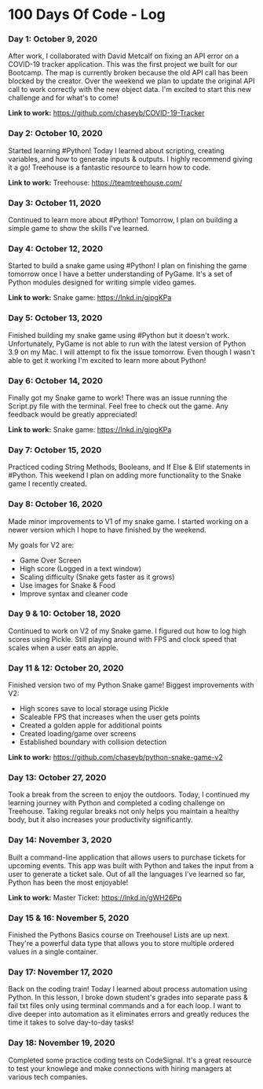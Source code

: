 # 100 Days Of Code - Log

### Day 1: October 9, 2020 
After work, I collaborated with David Metcalf on fixing an API error on a COVID-19 tracker application. This was the first project we built for our Bootcamp. The map is currently broken because the old API call has been blocked by the creator. Over the weekend we plan to update the original API call to work correctly with the new object data. I'm excited to start this new challenge and for what's to come!

**Link to work:** 
https://github.com/chaseyb/COVID-19-Tracker

### Day 2: October 10, 2020 
Started learning #Python! Today I learned about scripting, creating variables, and how to generate inputs & outputs. I highly recommend giving it a go! Treehouse is a fantastic resource to learn how to code.

**Link to work:** 
Treehouse: https://teamtreehouse.com/

### Day 3: October 11, 2020 
Continued to learn more about #Python! Tomorrow, I plan on building a simple game to show the skills I've learned. 

### Day 4: October 12, 2020 
Started to build a snake game using #Python! I plan on finishing the game tomorrow once I have a better understanding of PyGame. It's a set of Python modules designed for writing simple video games.

**Link to work:** 
Snake game: https://lnkd.in/gjpgKPa

### Day 5: October 13, 2020 

Finished building my snake game using #Python but it doesn't work. Unfortunately, PyGame is not able to run with the latest version of Python 3.9 on my Mac. I will attempt to fix the issue tomorrow. Even though I wasn't able to get it working I'm excited to learn more about Python!

### Day 6: October 14, 2020 
Finally got my Snake game to work! There was an issue running the Script.py file with the terminal. Feel free to check out the game. Any feedback would be greatly appreciated! 

**Link to work:** 
Snake game: https://lnkd.in/gjpgKPa

### Day 7: October 15, 2020 
Practiced coding String Methods, Booleans, and If Else & Elif statements in #Python. This weekend I plan on adding more functionality to the Snake game I recently created.


### Day 8: October 16, 2020
Made minor improvements to V1 of my snake game. I started working on a newer version which I hope to have finished by the weekend.

My goals for V2 are:
- Game Over Screen
- High score (Logged in a text window)
- Scaling difficulty (Snake gets faster as it grows)
- Use images for Snake & Food
- Improve syntax and cleaner code

### Day 9 & 10: October 18, 2020
Continued to work on V2 of my Snake game. I figured out how to log high scores using Pickle. Still playing around with FPS and clock speed that scales when a user eats an apple.

### Day 11 & 12: October 20, 2020 
Finished version two of my Python Snake game! Biggest improvements with V2:

- High scores save to local storage using Pickle
- Scaleable FPS that increases when the user gets points 
- Created a golden apple for additional points 
- Created loading/game over screens
- Established boundary with collision detection

**Link to work:** 
https://github.com/chaseyb/python-snake-game-v2

### Day 13: October 27, 2020
Took a break from the screen to enjoy the outdoors. Today, I continued my learning journey with Python and completed a coding challenge on Treehouse. Taking regular breaks not only helps you maintain a healthy body, but it also increases your productivity significantly.

### Day 14: November 3, 2020
Built a command-line application that allows users to purchase tickets for upcoming events. This app was built with Python and takes the input from a user to generate a ticket sale. Out of all the languages I've learned so far, Python has been the most enjoyable!

**Link to work:** 
Master Ticket: https://lnkd.in/gWH26Pp

### Day 15 & 16: November 5, 2020
Finished the Pythons Basics course on Treehouse! Lists are up next. They're a powerful data type that allows you to store multiple ordered values in a single container. 

### Day 17: November 17, 2020
Back on the coding train! Today I learned about process automation using Python. In this lesson, I broke down student's grades into separate pass & fail txt files only using terminal commands and a for each loop. I want to dive deeper into automation as it eliminates errors and greatly reduces the time it takes to solve day-to-day tasks!

### Day 18: November 19, 2020
Completed some practice coding tests on CodeSignal. It's a great resource to test your knowlege and make connections with hiring managers at various tech companies.
